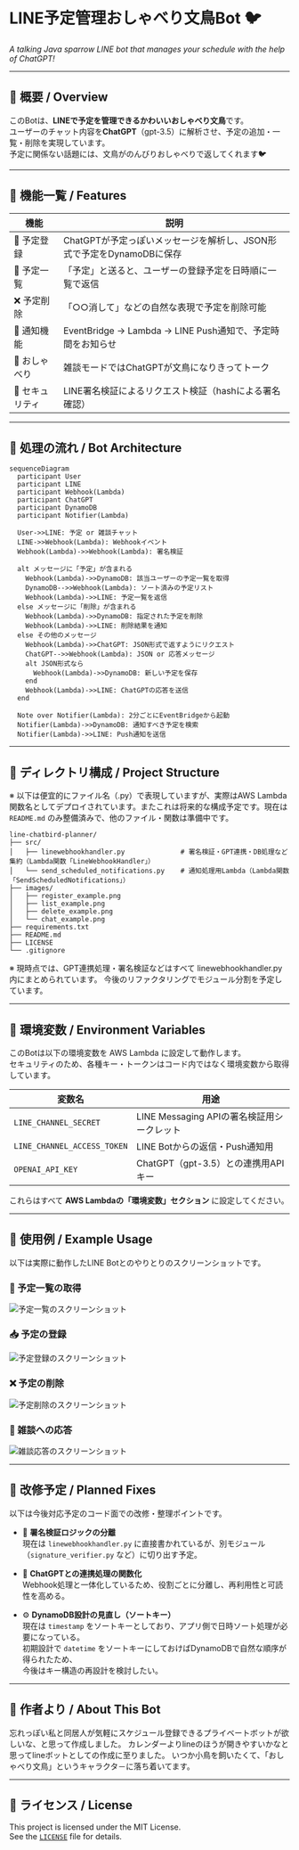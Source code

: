 # LINE予定管理おしゃべり文鳥Bot 🐦  
*A talking Java sparrow LINE bot that manages your schedule with the help of ChatGPT!*

---

## 📌 概要 / Overview

このBotは、**LINEで予定を管理できるかわいいおしゃべり文鳥**です。  
ユーザーのチャット内容を**ChatGPT**（gpt-3.5）に解析させ、予定の追加・一覧・削除を実現しています。  
予定に関係ない話題には、文鳥がのんびりおしゃべりで返してくれます🐦

---

## 🔧 機能一覧 / Features

| 機能             | 説明                                                                 |
|------------------|----------------------------------------------------------------------|
| 📝 予定登録      | ChatGPTが予定っぽいメッセージを解析し、JSON形式で予定をDynamoDBに保存 |
| 📅 予定一覧      | 「予定」と送ると、ユーザーの登録予定を日時順に一覧で返信               |
| ❌ 予定削除      | 「○○消して」などの自然な表現で予定を削除可能                           |
| 🔔 通知機能      | EventBridge → Lambda → LINE Push通知で、予定時間をお知らせ            |
| 💬 おしゃべり    | 雑談モードではChatGPTが文鳥になりきってトーク                          |
| 🔐 セキュリティ  | LINE署名検証によるリクエスト検証（hashによる署名確認）                  |

---

## 🧠 処理の流れ / Bot Architecture

```mermaid
sequenceDiagram
  participant User
  participant LINE
  participant Webhook(Lambda)
  participant ChatGPT
  participant DynamoDB
  participant Notifier(Lambda)

  User->>LINE: 予定 or 雑談チャット
  LINE->>Webhook(Lambda): Webhookイベント
  Webhook(Lambda)->>Webhook(Lambda): 署名検証

  alt メッセージに「予定」が含まれる
    Webhook(Lambda)->>DynamoDB: 該当ユーザーの予定一覧を取得
    DynamoDB-->>Webhook(Lambda): ソート済みの予定リスト
    Webhook(Lambda)->>LINE: 予定一覧を返信
  else メッセージに「削除」が含まれる
    Webhook(Lambda)->>DynamoDB: 指定された予定を削除
    Webhook(Lambda)->>LINE: 削除結果を通知
  else その他のメッセージ
    Webhook(Lambda)->>ChatGPT: JSON形式で返すようにリクエスト
    ChatGPT-->>Webhook(Lambda): JSON or 応答メッセージ
    alt JSON形式なら
      Webhook(Lambda)->>DynamoDB: 新しい予定を保存
    end
    Webhook(Lambda)->>LINE: ChatGPTの応答を送信
  end

  Note over Notifier(Lambda): 2分ごとにEventBridgeから起動
  Notifier(Lambda)->>DynamoDB: 通知すべき予定を検索
  Notifier(Lambda)->>LINE: Push通知を送信
```

---

## 📂 ディレクトリ構成 / Project Structure

※ 以下は便宜的にファイル名（.py）で表現していますが、実際はAWS Lambda関数名としてデプロイされています。またこれは将来的な構成予定です。現在は `README.md` のみ整備済みで、他のファイル・関数は準備中です。
```
line-chatbird-planner/
├── src/
│   ├── linewebhookhandler.py              # 署名検証・GPT連携・DB処理など集約（Lambda関数「LineWebhookHandler」）
│   └── send_scheduled_notifications.py    # 通知処理用Lambda（Lambda関数「SendScheduledNotifications」）
├── images/
│   ├── register_example.png
│   ├── list_example.png
│   ├── delete_example.png
│   └── chat_example.png
├── requirements.txt
├── README.md
├── LICENSE
└── .gitignore
```
※ 現時点では、GPT連携処理・署名検証などはすべて linewebhookhandler.py 内にまとめられています。
今後のリファクタリングでモジュール分割を予定しています。

---

## 🔐 環境変数 / Environment Variables

このBotは以下の環境変数を AWS Lambda に設定して動作します。  
セキュリティのため、各種キー・トークンはコード内ではなく環境変数から取得しています。

| 変数名                | 用途                           |
|------------------------|--------------------------------|
| `LINE_CHANNEL_SECRET`  | LINE Messaging APIの署名検証用シークレット |
| `LINE_CHANNEL_ACCESS_TOKEN` | LINE Botからの返信・Push通知用 |
| `OPENAI_API_KEY`       | ChatGPT（gpt-3.5）との連携用APIキー |

これらはすべて **AWS Lambdaの「環境変数」セクション** に設定してください。

---

## 🧪 使用例 / Example Usage

以下は実際に動作したLINE Botとのやりとりのスクリーンショットです。

### 📅 予定一覧の取得

![予定一覧のスクリーンショット](images/list_example.png)

### 📥 予定の登録

![予定登録のスクリーンショット](images/register_example.png)


### ❌ 予定の削除 

![予定削除のスクリーンショット](images/delete_example.png)

### 💬 雑談への応答

![雑談応答のスクリーンショット](images/chat_example.png)

---

## 🔧 改修予定 / Planned Fixes

以下は今後対応予定のコード面での改修・整理ポイントです。

- 🔄 **署名検証ロジックの分離**  
  現在は `linewebhookhandler.py` に直接書かれているが、別モジュール（`signature_verifier.py` など）に切り出す予定。

- 🧠 **ChatGPTとの連携処理の関数化**  
  Webhook処理と一体化しているため、役割ごとに分離し、再利用性と可読性を高める。

- ⚙️ **DynamoDB設計の見直し（ソートキー）**  
  現在は `timestamp` をソートキーとしており、アプリ側で日時ソート処理が必要になっている。  
  初期設計で `datetime` をソートキーにしておけばDynamoDBで自然な順序が得られたため、  
  今後はキー構造の再設計を検討したい。

---

## 🙌 作者より / About This Bot

忘れっぽい私と同居人が気軽にスケジュール登録できるプライベートボットが欲しいな、と思って作成しました。
カレンダーよりlineのほうが開きやすいかなと思ってlineボットとしての作成に至りました。
いつか小鳥を飼いたくて、「おしゃべり文鳥」というキャラクタ－に落ち着いてます。

---

## 📜 ライセンス / License

This project is licensed under the MIT License.  
See the [`LICENSE`](LICENSE) file for details.

